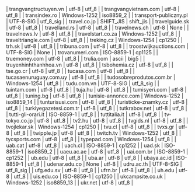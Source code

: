 | trangvangtructuyen.vn | utf-8 | utf_8 |
| trangvangvietnam.com | utf-8 | utf_8 |
| transindex.ro | Windows-1252 | iso8859_2 |
| transport-publiczny.pl | UTF-8-SIG | utf_8_sig |
| travel.co.jp | SHIFT_JIS | shift_jis |
| travelguide.sk | utf-8 | utf_8 |
| travelland.rs | utf-8 | utf_8 |
| travelnews.ch | utf-8 | None |
| travelnews.lv | utf-8 | utf_8 |
| travelstart.co.za | Windows-1252 | utf_8 |
| traveltriangle.com | utf-8 | utf_8 |
| treking.cz | Windows-1254 | cp1250 |
| trh.sk | utf-8 | utf_8 |
| tribuna.com | utf-8 | utf_8 |
| troostwijkauctions.com | UTF-8-SIG | None |
| trovanumeri.com | ISO-8859-1 | cp1125 |
| truemoney.com | utf-8 | utf_8 |
| trulia.com | ascii | big5 |
| truyenhinhthanhhoa.vn | utf-8 | utf_8 |
| tsbohemia.cz | utf-8 | utf_8 |
| tse.go.cr | utf-8 | utf_8 |
| tucasa.com | utf-8 | utf_8 |
| tucasaenuruguay.com.uy | utf-8 | utf_8 |
| tudosobreprodutos.com.br | Windows-1254 | utf_8 |
| tudu.com.vn | UTF-8-SIG | utf_8_sig |
| tuintam.com | utf-8 | utf_8 |
| tuja.hu | utf-8 | utf_8 |
| tumisyeri.com | utf-8 | utf_8 |
| tuning.bg | utf-8 | utf_8 |
| tunisie-annonce.com | Windows-1252 | iso8859_14 |
| tunturisusi.com | utf-8 | utf_8 |
| turisticke-znamky.cz | utf-8 | utf_8 |
| turkiyegazetesi.com.tr | utf-8 | utf_8 |
| tutkrabov.net | utf-8 | utf_8 |
| tutti-gli-orari.it | ISO-8859-1 | utf_8 |
| tuttitalia.it | utf-8 | utf_8 |
| tv-tokyo.co.jp | utf-8 | utf_8 |
| tv2.hu | utf-8 | utf_8 |
| tvgids.nl | utf-8 | utf_8 |
| tvojlekar.sk | Windows-1254 | cp1250 |
| tvu.cl | utf-8 | utf_8 |
| tvxs.gr | utf-8 | utf_8 |
| twipple.jp | utf-8 | utf_8 |
| twitch.tv | Windows-1252 | utf_8 |
| tycsports.com | utf-8 | utf_8 |
| typepad.com | Windows-1254 | utf_8 |
| uab.cat | utf-8 | utf_8 |
| uach.cl | ISO-8859-1 | cp1252 |
| uad.sk | ISO-8859-1 | iso8859_2 |
| uaeu.ac.ae | utf-8 | utf_8 |
| uai.com.br | ISO-8859-1 | cp1252 |
| ub.edu | utf-8 | utf_8 |
| uba.ar | utf-8 | utf_8 |
| ubaya.ac.id | ISO-8859-1 | utf_8 |
| udenar.edu.co | None | utf-8 |
| udru.ac.th | UTF-8-SIG | utf_8_sig |
| ufg.edu.sv | utf-8 | utf_8 |
| ufrn.br | utf-8 | utf_8 |
| uh.edu | utf-8 | utf_8 |
| uis.edu.co | ISO-8859-1 | cp1250 |
| ukcampsite.co.uk | Windows-1252 | iso8859_13 |
| ukr.net | utf-8 | utf_8 |
